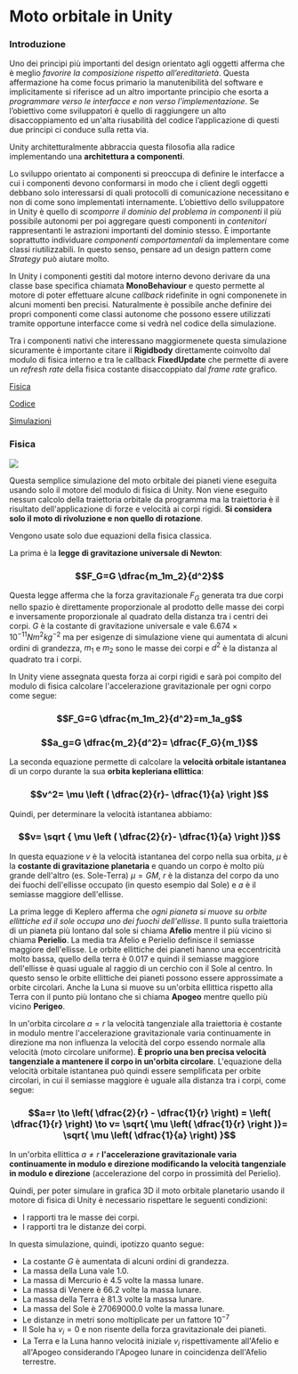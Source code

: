 # Moto orbitale in Unity

### Introduzione
Uno dei principi più importanti del design orientato agli oggetti afferma che è meglio _favorire la composizione rispetto all’ereditarietà_. Questa affermazione ha come focus primario la manutenibilità del software e implicitamente si riferisce ad un altro importante principio che esorta a _programmare verso le interfacce e non verso l’implementazione_. Se l’obiettivo come sviluppatori è quello di raggiungere un alto disaccoppiamento ed un'alta riusabilità del codice l’applicazione di questi due principi ci conduce sulla retta via.

Unity architetturalmente abbraccia questa filosofia alla radice implementando una **architettura a componenti**.

Lo sviluppo orientato ai componenti si preoccupa di definire le interfacce a cui i componenti devono conformarsi in modo che i client degli oggetti debbano solo interessarsi di quali protocolli di comunicazione necessitano e non di come sono implementati internamente. L’obiettivo dello sviluppatore in Unity è quello di _scomporre il dominio del problema in componenti_ il più possibile autonomi per poi aggregare questi componenti in _contenitori_ rappresentanti le astrazioni importanti del dominio stesso. È importante soprattutto individuare _componenti comportamentali_ da implementare come classi riutilizzabili. In questo senso, pensare ad un design pattern come _Strategy_ può aiutare molto.

In Unity i componenti gestiti dal motore interno devono derivare da una classe base specifica chiamata **MonoBehaviour** e questo permette al motore di poter effettuare alcune _callback_ ridefinite in ogni componenete in alcuni momenti ben precisi. Naturalmente è possibile anche definire dei propri componenti come classi autonome che possono essere utilizzati tramite opportune interfacce come si vedrà nel codice della simulazione.

Tra i componenti nativi che interessano maggiormenete questa simulazione sicuramente è importante citare il **Rigidbody** direttamente coinvolto dal modulo di fisica interno e tra le callback **FixedUpdate** che permette di avere un _refresh rate_ della fisica costante disaccoppiato dal _frame rate_ grafico.

[Fisica](https://github.com/stedon65/moto-orbitale-in-unity/blob/main/Fisica.md)

[Codice](https://github.com/stedon65/moto-orbitale-in-unity/blob/main/Codice.md)

[Simulazioni](https://github.com/stedon65/moto-orbitale-in-unity/blob/main/Simulazioni.md)

### Fisica

![](https://dl.dropboxusercontent.com/s/ziekoxun8flpd8o/diagram3.png?dl=1)

Questa semplice simulazione del moto orbitale dei pianeti viene eseguita usando solo il motore del modulo di fisica di Unity. Non viene eseguito nessun calcolo della traiettoria orbitale da programma ma la traiettoria è il risultato dell'applicazione di forze e velocità ai corpi rigidi. **Si considera solo il moto di rivoluzione e non quello di rotazione**.

Vengono usate solo due equazioni della fisica classica.

La prima è la **legge di gravitazione universale di Newton**:

### $$F_G=G \dfrac{m_1m_2}{d^2}$$

Questa legge afferma che la forza gravitazionale $F_G$ generata tra due corpi nello spazio è direttamente proporzionale al prodotto delle masse dei corpi e inversamente proporzionale al quadrato della distanza tra i centri dei corpi. $G$ è la costante di gravitazione universale e vale $6.674 \times10^{-11}Nm^2 kg^{-2}$ ma per esigenze di simulazione viene qui aumentata di alcuni ordini di grandezza, $m_1$ e $m_2$ sono le masse dei corpi e $d^2$ è la distanza al quadrato tra i corpi.

In Unity viene assegnata questa forza ai corpi rigidi e sarà poi compito del modulo di fisica calcolare l'accelerazione gravitazionale per ogni corpo come segue:

### $$F_G=G \dfrac{m_1m_2}{d^2}=m_1a_g$$

### $$a_g=G \dfrac{m_2}{d^2}= \dfrac{F_G}{m_1}$$

La seconda equazione permette di calcolare la **velocità orbitale istantanea** di un corpo durante la sua **orbita kepleriana ellittica**:

### $$v^2= \mu \left ( \dfrac{2}{r}- \dfrac{1}{a} \right )$$

Quindi, per determinare la velocità istantanea abbiamo:

### $$v= \sqrt { \mu \left ( \dfrac{2}{r}- \dfrac{1}{a} \right )}$$

In questa equazione $v$ è la velocità istantanea del corpo nella sua orbita, $\mu$ è la **costante di gravitazione planetaria** e quando un corpo è molto più grande dell'altro (es. Sole-Terra) $\mu =GM$,  $r$ è la distanza del corpo da uno dei fuochi dell'ellisse occupato (in questo esempio dal Sole) e $a$ è il semiasse maggiore dell'ellisse.

La prima legge di Keplero afferma che _ogni pianeta si muove su orbite ellittiche ed il sole occupa uno dei fuochi dell'ellisse_. Il punto sulla traiettoria di un pianeta più lontano dal sole si chiama **Afelio** mentre il più vicino si chiama **Perielio**. La media tra Afelio e Perielio definisce il semiasse maggiore dell'ellisse. Le orbite ellittiche dei pianeti hanno una eccentricità molto bassa, quello della terra è $0.017$ e quindi il semiasse maggiore dell'ellisse è quasi uguale al raggio di un cerchio con il Sole al centro. In questo senso le orbite ellittiche dei pianeti possono essere approssimate a orbite circolari. Anche la Luna si muove su un'orbita ellittica rispetto alla Terra con il punto più lontano che si chiama **Apogeo** mentre quello più vicino **Perigeo**.

In un'orbita circolare $a=r$ la velocità tangenziale alla traiettoria è costante in modulo mentre l'accelerazione gravitazionale varia continuamente in direzione ma non influenza la velocità del corpo essendo normale alla velocità (moto circolare uniforme). **È proprio una ben precisa velocità tangenziale a mantenere il corpo in un'orbita circolare**. L'equazione della velocità orbitale istantanea può quindi essere semplificata per orbite circolari, in cui il semiasse maggiore è uguale alla distanza tra i corpi, come segue:

### $$a=r \to \left( \dfrac{2}{r} - \dfrac{1}{r} \right) = \left( \dfrac{1}{r} \right) \to v= \sqrt{ \mu \left( \dfrac{1}{r} \right )}= \sqrt{ \mu \left( \dfrac{1}{a} \right) }$$

In un'orbita ellittica $a \neq r$ **l'accelerazione gravitazionale varia continuamente in modulo e direzione modificando la velocità tangenziale in modulo e direzione** (accelerazione del corpo in prossimità del Perielio).

Quindi, per poter simulare in grafica 3D il moto orbitale planetario usando il motore di fisica di Unity è necessario rispettare le seguenti condizioni:

- I rapporti tra le masse dei corpi.
- I rapporti tra le distanze dei corpi.

In questa simulazione, quindi, ipotizzo quanto segue:

- La costante $G$ è aumentata di alcuni ordini di grandezza.
- La massa della Luna vale $1.0$.
- La massa di Mercurio è $4.5$ volte la massa lunare.
- La massa di Venere è $66.2$ volte la massa lunare.
- La massa della Terra è $81.3$ volte la massa lunare.
- La massa del Sole è $27069000.0$ volte la massa lunare.
- Le distanze in metri sono moltiplicate per un fattore $10^{-7}$
- Il Sole ha $v_i = 0$ e non risente della forza gravitazionale dei pianeti.
- La Terra e la Luna hanno velocità iniziale $v_i$ rispettivamente all'Afelio e all'Apogeo considerando l'Apogeo lunare in coincidenza dell'Afelio terrestre.
